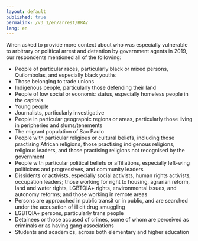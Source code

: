 ```yaml
---
layout: default
published: true
permalink: /v3_1/en/arrest/BRA/
lang: en
---
```

When asked to provide more context about who was especially vulnerable to arbitrary or political arrest and detention by government agents in 2019, our respondents mentioned all of the following:

-	People of particular races, particularly black or mixed persons, Quilombolas, and especially black youths
-	Those belonging to trade unions
-	Indigenous people, particularly those defending their land
-	People of low social or economic status, especially homeless people in the capitals
-	Young people
-	Journalists, particularly investigative
-	People in particular geographic regions or areas, particularly those living in peripheries and slums/tenements
-	The migrant population of Sao Paulo
-	People with particular religious or cultural beliefs, including those practising African religions, those practising indigenous religions, religious leaders, and those practising religions not recognised by the government
-	People with particular political beliefs or affiliations, especially left-wing politicians and progressives, and community leaders
-	Dissidents or activists, especially social activists, human rights activists, occupation leaders; those working for right to housing, agrarian reform, land and water rights, LGBTQIA+ rights, environmental issues, and autonomy reforms; and those working in remote areas
-	Persons are approached in public transit or in public, and are searched under the accusation of illicit drug smuggling
-	LGBTQIA+ persons, particularly trans people
-	Detainees or those accused of crimes, some of whom are perceived as criminals or as having gang associations
-	Students and academics, across both elementary and higher education
